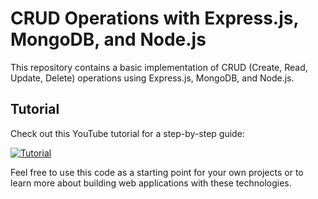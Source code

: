 # CRUD Operations with Express.js, MongoDB, and Node.js

This repository contains a basic implementation of CRUD (Create, Read, Update, Delete) operations using Express.js, MongoDB, and Node.js.

## Tutorial
Check out this YouTube tutorial for a step-by-step guide:

[![Tutorial](https://img.youtube.com/vi/s6-0d1YJSvo/0.jpg)](https://youtu.be/s6-0d1YJSvo)

Feel free to use this code as a starting point for your own projects or to learn more about building web applications with these technologies.
